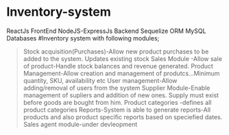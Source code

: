 # Inventory-system
ReactJs FrontEnd
NodeJS-ExpressJs Backend
Sequelize ORM MySQL Databases
#Inventory system with following modules;
 >Stock acquisition(Purchases)-Allow new product purchases to be added to the system. Updates existing stock
 >Sales Module -Allow sale of product-Handle stock balances and revenue generated.
 >Product Management-Allow creation and management of produtcs...Minimum quantity, SKU, availability etc
 >User management-Allow adding/removal of users from the system
 >Supplier Module-Enable management of supliers and addition of new ones. Supply must exist before goods are bought from him.
 >Product categories -defines all product categories
 >Reports-System is able to generate reports-All products and also product specific reports based on speciefied dates.
 >Sales agent module-under devleopment
 
